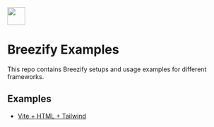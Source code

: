 <picture>
  <source media="(prefers-color-scheme: dark)" srcset="https://github.com/glebgorokhov/breezify-examples/assets/24701608/4a11edd6-b659-4e2c-92cf-55513e5478f9">
  <img src="https://github.com/glebgorokhov/breezify-examples/assets/24701608/5f51c884-c080-449d-b4e2-872cc3066e55" height="40" />
</picture>

# Breezify Examples

This repo contains Breezify setups and usage examples for different frameworks.

## Examples

- [Vite + HTML + Tailwind](https://github.com/glebgorokhov/breezify-examples/tree/main/vite-html-tailwind)


